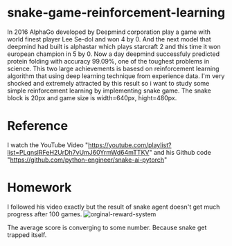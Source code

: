 # snake-game-reinforcement-learning
In 2016 AlphaGo developed by Deepmind corporation play a game with world finest player Lee Se-dol and won 4 by 0. And the next model that deepmind had built is alphastar which plays starcraft 2 and this time it won european champion in 5 by 0. Now a day deepmind successfuly predicted protein folding with accuracy 99.09%, one of the toughest problems in science. This two large achievements is basesd on reinforcement learning algorithm that using deep learning technique from experience data. I'm very shocked and extremely attracted by this result so i want to study some simple reinforcement learning by implementing snake game. The snake block is 20px and game size is width=640px, hight=480px.
# Reference
I watch the YouTube Video "https://youtube.com/playlist?list=PLqnslRFeH2UrDh7vUmJ60YrmWd64mTTKV" and his Github code "https://github.com/python-engineer/snake-ai-pytorch"
# Homework
I followed his video exactly but the result of snake agent doesn't get much progress after 100 games.
![orginal-reward-system](https://user-images.githubusercontent.com/87563747/146942688-30906709-f262-45db-9e02-2af55a6c49a4.png)

The average score is converging to some number. Because snake get trapped itself.
